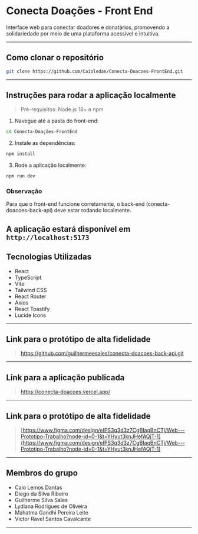 # Conecta Doações - Front End

Interface web para conectar doadores e donatários, promovendo a solidariedade por meio de uma plataforma acessível e intuitiva.

---

## Como clonar o repositório

```bash
git clone https://github.com/Caioledan/Conecta-Doacoes-FrontEnd.git
```

---

## Instruções para rodar a aplicação localmente

> Pré-requisitos: Node.js 18+ e npm

1. Navegue até a pasta do front-end:

```bash
cd Conecta-Doações-FrontEnd
```

2. Instale as dependências:

```bash
npm install
```

3. Rode a aplicação localmente:

```bash
npm run dev
```

### Observação

Para que o front-end funcione corretamente, o back-end (conecta-doacoes-back-api) deve estar rodando localmente.

## A aplicação estará disponível em `http://localhost:5173`

## Tecnologias Utilizadas

- React
- TypeScript
- Vite
- Tailwind CSS
- React Router
- Axios
- React Toastify
- Lucide Icons

---

## Link para o protótipo de alta fidelidade

> https://github.com/guilhermeesales/conecta-doacoes-back-api.git

---

## Link para a aplicação publicada

> https://conecta-doacoes.vercel.app/

---

## Link para o protótipo de alta fidelidade

> [https://www.figma.com/design/eIPS3q3d3z7CgBIaqBnCTj/Web---Prototipo-Trabalho?node-id=0-1&t=YHyut3knJHefAQjT-1](https://www.figma.com/design/eIPS3q3d3z7CgBIaqBnCTj/Web---Prototipo-Trabalho?node-id=0-1&t=YHyut3knJHefAQjT-1)

---

## Membros do grupo

- Caio Lemos Dantas
- Diego da Silva Ribeiro
- Guilherme Silva Sales
- Lydiana Rodrigues de Oliveira
- Mahatma Gandhi Pereira Leite
- Victor Ravel Santos Cavalcante

---
